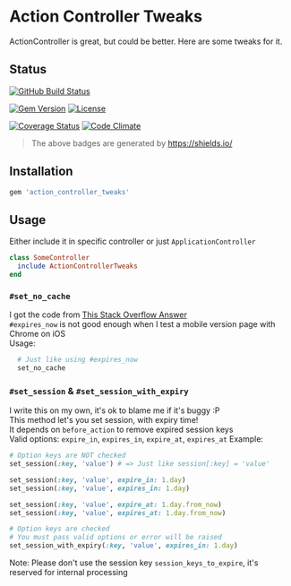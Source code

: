 # Action Controller Tweaks

ActionController is great, but could be better. Here are some tweaks for it.


## Status

[![GitHub Build Status](https://img.shields.io/github/workflow/status/PikachuEXE/action_controller_tweaks/Tests?style=flat-square)](https://github.com/PikachuEXE/action_controller_tweaks/actions?query=workflow%3ATests)

[![Gem Version](http://img.shields.io/gem/v/action_controller_tweaks.svg?style=flat-square)](http://badge.fury.io/rb/action_controller_tweaks)
[![License](https://img.shields.io/github/license/PikachuEXE/action_controller_tweaks.svg?style=flat-square)](http://badge.fury.io/rb/action_controller_tweaks)

[![Coverage Status](http://img.shields.io/coveralls/PikachuEXE/action_controller_tweaks.svg?style=flat-square)](https://coveralls.io/r/PikachuEXE/action_controller_tweaks)
[![Code Climate](https://img.shields.io/codeclimate/maintainability/PikachuEXE/action_controller_tweaks.svg?style=flat-square)](https://codeclimate.com/github/PikachuEXE/action_controller_tweaks)

> The above badges are generated by https://shields.io/


## Installation

```ruby
gem 'action_controller_tweaks'
```


## Usage

Either include it in specific controller or just `ApplicationController`
```ruby
class SomeController
  include ActionControllerTweaks
end 
```

### `#set_no_cache`
I got the code from [This Stack Overflow Answer](http://stackoverflow.com/questions/711418/how-to-prevent-browser-page-caching-in-rails)  
`#expires_now` is not good enough when I test a mobile version page with Chrome on iOS  
Usage:
```ruby
  # Just like using #expires_now
  set_no_cache
```

### `#set_session` & `#set_session_with_expiry`
I write this on my own, it's ok to blame me if it's buggy :P  
This method let's you set session, with expiry time!  
It depends on `before_action` to remove expired session keys  
Valid options: `expire_in`, `expires_in`, `expire_at`, `expires_at`
Example:
```ruby
# Option keys are NOT checked
set_session(:key, 'value') # => Just like session[:key] = 'value'

set_session(:key, 'value', expire_in: 1.day)
set_session(:key, 'value', expires_in: 1.day)

set_session(:key, 'value', expire_at: 1.day.from_now)
set_session(:key, 'value', expires_at: 1.day.from_now)

# Option keys are checked
# You must pass valid options or error will be raised
set_session_with_expiry(:key, 'value', expires_in: 1.day)
```
Note: Please don't use the session key `session_keys_to_expire`, it's reserved for internal processing
